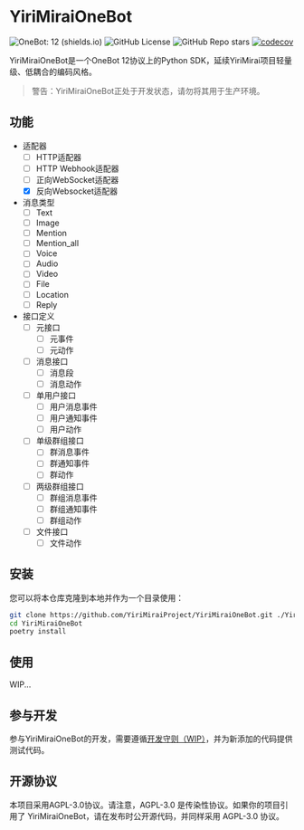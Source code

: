 # YiriMiraiOneBot

![OneBot: 12 (shields.io)](https://img.shields.io/badge/OneBot-12-black) ![GitHub License](https://img.shields.io/github/license/YiriMiraiProject/YiriMiraiOneBot) ![GitHub Repo stars](https://img.shields.io/github/stars/YiriMiraiProject/YiriMiraiOneBot) [![codecov](https://codecov.io/gh/XYCode-Kerman/YiriMiraiOneBot/graph/badge.svg?token=6ZBJ2BfX4B)](https://codecov.io/gh/XYCode-Kerman/YiriMiraiOneBot)

YiriMiraiOneBot是一个OneBot 12协议上的Python SDK，延续YiriMirai项目轻量级、低耦合的编码风格。

> 警告：YiriMiraiOneBot正处于开发状态，请勿将其用于生产环境。

## 功能
* 适配器
  * [ ] HTTP适配器
  * [ ] HTTP Webhook适配器
  * [ ] 正向WebSocket适配器
  * [x] 反向Websocket适配器
* 消息类型
  * [ ] Text
  * [ ] Image
  * [ ] Mention
  * [ ] Mention_all
  * [ ] Voice
  * [ ] Audio
  * [ ] Video
  * [ ] File
  * [ ] Location
  * [ ] Reply
* 接口定义
  * [ ] 元接口
    * [ ] 元事件
    * [ ] 元动作
  * [ ] 消息接口
    * [ ] 消息段
    * [ ] 消息动作
  * [ ] 单用户接口
    * [ ] 用户消息事件
    * [ ] 用户通知事件
    * [ ] 用户动作
  * [ ] 单级群组接口
    * [ ] 群消息事件
    * [ ] 群通知事件
    * [ ] 群动作
  * [ ] 两级群组接口
    * [ ] 群组消息事件
    * [ ] 群组通知事件
    * [ ] 群组动作
  * [ ] 文件接口
    * [ ] 文件动作

## 安装

您可以将本仓库克隆到本地并作为一个目录使用：

```bash
git clone https://github.com/YiriMiraiProject/YiriMiraiOneBot.git ./YiriMiraiOneBot
cd YiriMiraiOneBot
poetry install
```

## 使用

WIP...

## 参与开发

参与YiriMiraiOneBot的开发，需要遵循<u>开发守则（WIP）</u>，并为新添加的代码提供测试代码。

## 开源协议

本项目采用AGPL-3.0协议。请注意，AGPL-3.0 是传染性协议。如果你的项目引用了 YiriMiraiOneBot，请在发布时公开源代码，并同样采用 AGPL-3.0 协议。